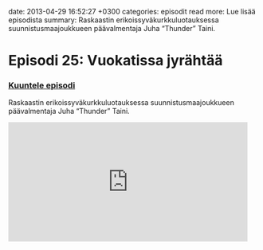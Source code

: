 date: 2013-04-29 16:52:27 +0300
categories: episodit
read more: Lue lis&auml;&auml; episodista
summary: Raskaastin erikoissyv&auml;kurkkuluotauksessa suunnistusmaajoukkueen p&auml;&auml;valmentaja Juha &ldquo;Thunder&rdquo; Taini.

# Episodi 25: Vuokatissa jyr&auml;ht&auml;&auml;

### [Kuuntele episodi](http://traffic.libsyn.com/raskaasti/episodi-25.mp3)

Raskaastin erikoissyv&auml;kurkkuluotauksessa suunnistusmaajoukkueen p&auml;&auml;valmentaja Juha &ldquo;Thunder&rdquo; Taini.


<iframe style="border: none" src="http://html5-player.libsyn.com/embed/episode/id/2304506/height/240/width/480/theme/legacy/direction/no/autoplay/no/autonext/no/thumbnail/yes/preload/no/no_addthis/no/" height="240" width="480" scrolling="no"></iframe>